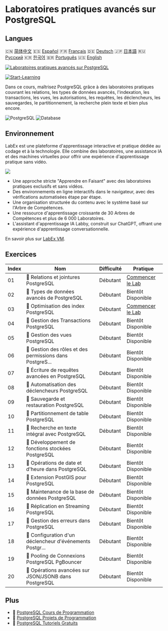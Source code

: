 # Laboratoires pratiques avancés sur PostgreSQL

## Langues

🇨🇳 [简体中文](README_zh.md) 🇪🇸 [Español](README_es.md) 🇫🇷 [Français](README_fr.md) 🇩🇪 [Deutsch](README_de.md) 🇯🇵 [日本語](README_ja.md) 🇷🇺 [Русский](README_ru.md) 🇰🇷 [한국어](README_ko.md) 🇧🇷 [Português](README_pt.md) 🇺🇸 [English](README.md) 

[![Laboratoires pratiques avancés sur PostgreSQL](https://cover-creator.labex.io/advanced-postgresql-practical-labs.png?lang=fr)](https://labex.io/fr/courses/advanced-postgresql-practical-labs)

[![Start-Learning](https://img.shields.io/badge/Start-Learning-whitesmoke?style=for-the-badge)](https://labex.io/fr/courses/advanced-postgresql-practical-labs)

Dans ce cours, maîtrisez PostgreSQL grâce à des laboratoires pratiques couvrant les relations, les types de données avancés, l'indexation, les transactions, les vues, les autorisations, les requêtes, les déclencheurs, les sauvegardes, le partitionnement, la recherche plein texte et bien plus encore.

![PostgreSQL](https://img.shields.io/badge/PostgreSQL-whitesmoke?style=for-the-badge&logo=postgresql)
![Database](https://img.shields.io/badge/Database-whitesmoke?style=for-the-badge&logo=database)


## Environnement

LabEx est une plateforme d'apprentissage interactive et pratique dédiée au codage et à la technologie. Elle combine des laboratoires, une assistance IA et des machines virtuelles pour offrir une expérience d'apprentissage pratique sans vidéo.

![](https://tutorial-screenshot.getvm.io/images/vm-1725247253.png)

- Une approche stricte "Apprendre en Faisant" avec des laboratoires pratiques exclusifs et sans vidéos.
- Des environnements en ligne interactifs dans le navigateur, avec des vérifications automatisées étape par étape.
- Une organisation structurée du contenu avec le système basé sur l'Arbre de Compétences.
- Une ressource d'apprentissage croissante de 30 Arbres de Compétences et plus de 6 000 Laboratoires.
- L'assistant d'apprentissage IA Labby, construit sur ChatGPT, offrant une expérience d'apprentissage conversationnelle.

En savoir plus sur [LabEx VM](https://support.labex.io/using-labex/virtual-machine).

## Exercices

|   Index | Nom                                                      | Difficulté   | Pratique                                                                                                                                       |
|---------|----------------------------------------------------------|--------------|------------------------------------------------------------------------------------------------------------------------------------------------|
|      01 | 📖 Relations et jointures PostgreSQL                     | Débutant     | <a target='_blank' href='https://labex.io/fr/tutorials/postgresql-postgresql-relationships-and-joins-550959'>Commencer le Lab</a>              |
|      02 | 📖 Types de données avancés de PostgreSQL                | Débutant     | Bientôt Disponible                                                                                                                             |
|      03 | 📖 Optimisation des index PostgreSQL                     | Débutant     | <a target='_blank' href='https://labex.io/fr/tutorials/postgresql-data-filtering-and-simple-queries-in-postgresql-550955'>Commencer le Lab</a> |
|      04 | 📖 Gestion des Transactions PostgreSQL                   | Débutant     | Bientôt Disponible                                                                                                                             |
|      05 | 📖 Gestion des vues PostgreSQL                           | Débutant     | Bientôt Disponible                                                                                                                             |
|      06 | 📖 Gestion des rôles et des permissions dans PostgreS... | Débutant     | Bientôt Disponible                                                                                                                             |
|      07 | 📖 Écriture de requêtes avancées en PostgreSQL           | Débutant     | Bientôt Disponible                                                                                                                             |
|      08 | 📖 Automatisation des déclencheurs PostgreSQL            | Débutant     | Bientôt Disponible                                                                                                                             |
|      09 | 📖 Sauvegarde et restauration PostgreSQL                 | Débutant     | Bientôt Disponible                                                                                                                             |
|      10 | 📖 Partitionnement de table PostgreSQL                   | Débutant     | Bientôt Disponible                                                                                                                             |
|      11 | 📖 Recherche en texte intégral avec PostgreSQL           | Débutant     | Bientôt Disponible                                                                                                                             |
|      12 | 📖 Développement de fonctions stockées PostgreSQL        | Débutant     | Bientôt Disponible                                                                                                                             |
|      13 | 📖 Opérations de date et d'heure dans PostgreSQL         | Débutant     | Bientôt Disponible                                                                                                                             |
|      14 | 📖 Extension PostGIS pour PostgreSQL                     | Débutant     | Bientôt Disponible                                                                                                                             |
|      15 | 📖 Maintenance de la base de données PostgreSQL          | Débutant     | Bientôt Disponible                                                                                                                             |
|      16 | 📖 Réplication en Streaming PostgreSQL                   | Débutant     | Bientôt Disponible                                                                                                                             |
|      17 | 📖 Gestion des erreurs dans PostgreSQL                   | Débutant     | Bientôt Disponible                                                                                                                             |
|      18 | 📖 Configuration d'un déclencheur d'événements Postgr... | Débutant     | Bientôt Disponible                                                                                                                             |
|      19 | 📖 Pooling de Connexions PostgreSQL PgBouncer            | Débutant     | Bientôt Disponible                                                                                                                             |
|      20 | 📖 Opérations avancées sur JSON/JSONB dans PostgreSQL    | Débutant     | Bientôt Disponible                                                                                                                             |

## Plus

- 🔗 [PostgreSQL Cours de Programmation](https://github.com/labex-labs/awesome-programming-courses)
- 🔗 [PostgreSQL Projets de Programmation](https://github.com/labex-labs/awesome-programming-projects)
- 🔗 [PostgreSQL Tutoriels Gratuits](https://github.com/labex-labs/postgresql-free-tutorials)

